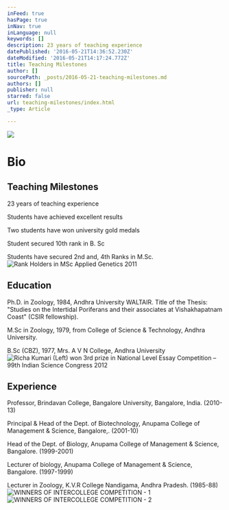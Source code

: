 ```yaml
---
inFeed: true
hasPage: true
inNav: true
inLanguage: null
keywords: []
description: 23 years of teaching experience
datePublished: '2016-05-21T14:36:52.230Z'
dateModified: '2016-05-21T14:17:24.772Z'
title: Teaching Milestones
author: []
sourcePath: _posts/2016-05-21-teaching-milestones.md
authors: []
publisher: null
starred: false
url: teaching-milestones/index.html
_type: Article

---
```

![](https://the-grid-user-content.s3-us-west-2.amazonaws.com/052a26df-96b0-4239-abe4-f96ef9c2e944.jpg)

# Bio

## Teaching Milestones

23 years of teaching experience

Students have achieved excellent results 

Two students have won university gold medals

Student secured 10th rank in B. Sc

Students have secured 2nd and, 4th Ranks in M.Sc.
![Rank Holders in MSc Applied Genetics 2011](https://the-grid-user-content.s3-us-west-2.amazonaws.com/e51dca56-7962-4c36-9a5e-c42228dc4c86.jpg)

## Education

Ph.D. in Zoology, 1984, Andhra University WALTAIR. Title of the Thesis: "Studies on the Intertidal Poriferans and their associates at Vishakhapatnam Coast" (CSIR fellowship). 

M.Sc in Zoology, 1979, from College of Science & Technology, Andhra University.

B.Sc (CBZ), 1977, Mrs. A V N College, Andhra University
![Richa Kumari (Left) won 3rd prize in National Level Essay Competition – 99th Indian Science Congress 2012 ](https://the-grid-user-content.s3-us-west-2.amazonaws.com/879634ac-a6bc-4d82-b17d-789b825be589.jpg)

## Experience

Professor, Brindavan College, Bangalore University, Bangalore, India. (2010-13) 

Principal & Head of the Dept. of Biotechnology, Anupama College of Management & Science, Bangalore,. (2001-10) 

Head of the Dept. of Biology, Anupama College of Management & Science, Bangalore. (1999-2001) 

Lecturer of biology, Anupama College of Management & Science, Bangalore. (1997-1999) 

Lecturer in Zoology, K.V.R College Nandigama, Andhra Pradesh. (1985-88)
![WINNERS OF INTERCOLLEGE COMPETITION - 1](https://the-grid-user-content.s3-us-west-2.amazonaws.com/4ee2e321-e529-4964-b292-fd867a2de855.jpg)
![WINNERS OF INTERCOLLEGE COMPETITION - 2](https://the-grid-user-content.s3-us-west-2.amazonaws.com/fd6ad6ad-6694-42c7-9e2c-9bd703d99f91.jpg)